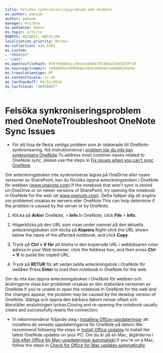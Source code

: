 ```yaml
---
title: Felsöka synkroniseringsproblem med OneNote
ms.author: pebaum
author: pebaum
manager: mnirkhe
ms.audience: Admin
ms.topic: article
ROBOTS: NOINDEX, NOFOLLOW
localization_priority: Normal
ms.collection: Adm_O365
ms.custom:
- "9000555"
- "2405"
ms.openlocfilehash: 970fe688becc30ea1eb644793388a316d1878f30
ms.sourcegitcommit: 1d98db8acb9959aba3b5e308a567ade6b62da56c
ms.translationtype: MT
ms.contentlocale: sv-SE
ms.lasthandoff: 08/22/2019
ms.locfileid: "36559427"
---
```

# <a name="troubleshoot-onenote-sync-issues"></a><span data-ttu-id="45de7-102">Felsöka synkroniseringsproblem med OneNote</span><span class="sxs-lookup"><span data-stu-id="45de7-102">Troubleshoot OneNote Sync Issues</span></span>

* <span data-ttu-id="45de7-103">För att lösa de flesta vanliga problem som är relaterade till OneNote-synkronisering, följ instruktionerna i [problem när du inte kan synkronisera OneNote](https://support.office.com/article/Fix-issues-when-you-can-t-sync-OneNote-299495ef-66d1-448f-90c1-b785a6968d45).</span><span class="sxs-lookup"><span data-stu-id="45de7-103">To address most common issues related to OneNote sync, please use the steps in [Fix issues when you can't sync OneNote](https://support.office.com/article/Fix-issues-when-you-can-t-sync-OneNote-299495ef-66d1-448f-90c1-b785a6968d45).</span></span>

<span data-ttu-id="45de7-104">Om anteckningsboken inte synkroniseras lagras på OneDrive eller nyare versioner av SharePoint, kan du försöka öppna anteckningsboken i OneNote för webben (www.onenote.com).</span><span class="sxs-lookup"><span data-stu-id="45de7-104">If the notebook that won't sync is stored on OneDrive or on newer versions of SharePoint, try opening the notebook in OneNote for the web (at www.onenote.com).</span></span> <span data-ttu-id="45de7-105">Detta hjälper dig att avgöra om problemet orsakas av servern eller OneNote.</span><span class="sxs-lookup"><span data-stu-id="45de7-105">This can help determine if the problem is caused by the server or by OneNote.</span></span>

1. <span data-ttu-id="45de7-106">Klicka på **Arkiv**i OneNote, > **Info**.</span><span class="sxs-lookup"><span data-stu-id="45de7-106">In OneNote, click **File** > **Info**.</span></span>

2. <span data-ttu-id="45de7-107">Högerklicka på den URL som visas under namnet på den aktuella anteckningsboken och klicka på **Kopiera**.</span><span class="sxs-lookup"><span data-stu-id="45de7-107">Right-click the URL shown below the name of the affected notebook, and click **Copy**.</span></span>

3. <span data-ttu-id="45de7-108">Tryck på **Ctrl + V för** att klistra in den kopierade URL i webbläsaren rutan adress.</span><span class="sxs-lookup"><span data-stu-id="45de7-108">In your Web browser, click the Address box, and then press **Ctrl + V** to paste the copied URL.</span></span>

4. <span data-ttu-id="45de7-109">Tryck på **RETUR** för att sedan ladda anteckningsbok i OneNote för webben.</span><span class="sxs-lookup"><span data-stu-id="45de7-109">Press **Enter** to load then notebook in OneNote for the web.</span></span>

<span data-ttu-id="45de7-110">Om du inte kan öppna anteckningsboken i OneNote för webben och ändringarna visas kan problemet orsakas av den stationära versionen av OneNote.</span><span class="sxs-lookup"><span data-stu-id="45de7-110">If you're unable to open the notebook in OneNote for the web and the changes appear, the problem may be caused by the desktop version of OneNote.</span></span> <span data-ttu-id="45de7-111">Stänga och öppna den bärbara datorn rensar oftast och återställer anslutningen lyckas.</span><span class="sxs-lookup"><span data-stu-id="45de7-111">Closing and re-opening the notebook usually clears and successfully resets the connection.</span></span>

* <span data-ttu-id="45de7-112">Vi rekommenderar följande steg i [installera Office-uppdateringar](https://support.office.com/article/Install-Office-updates-2ab296f3-7f03-43a2-8e50-46de917611c5) att installera de senaste uppdateringarna för OneNote på datorn.</span><span class="sxs-lookup"><span data-stu-id="45de7-112">We recommend following the steps in [Install Office updates](https://support.office.com/article/Install-Office-updates-2ab296f3-7f03-43a2-8e50-46de917611c5) to install the latest OneNote updates on your PC.</span></span> <span data-ttu-id="45de7-113">Om du är på en Mac, åtgärderna i [Sök efter Office för Mac-uppdateringar automatiskt](https://support.office.com/article/update-office-for-mac-automatically-bfd1e497-c24d-4754-92ab-910a4074d7c1).</span><span class="sxs-lookup"><span data-stu-id="45de7-113">If you're on a Mac, follow the steps in [Check for Office for Mac updates automatically](https://support.office.com/article/update-office-for-mac-automatically-bfd1e497-c24d-4754-92ab-910a4074d7c1).</span></span>